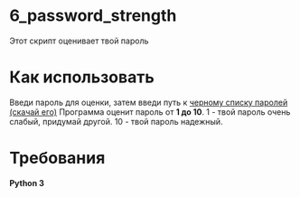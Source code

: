 # 6_password_strength
Этот скрипт оценивает твой пароль
# Как использовать
Введи пароль для оценки, затем введи путь к 
[черному списку паролей (скачай его)](https://raw.githubusercontent.com/dominictarr/random-name/master/first-names.txt) 
Программа оценит пароль от **1 до 10**.
1 - твой пароль очень слабый, придумай другой. 10 - твой пароль надежный.
# Требования
**Python 3**
